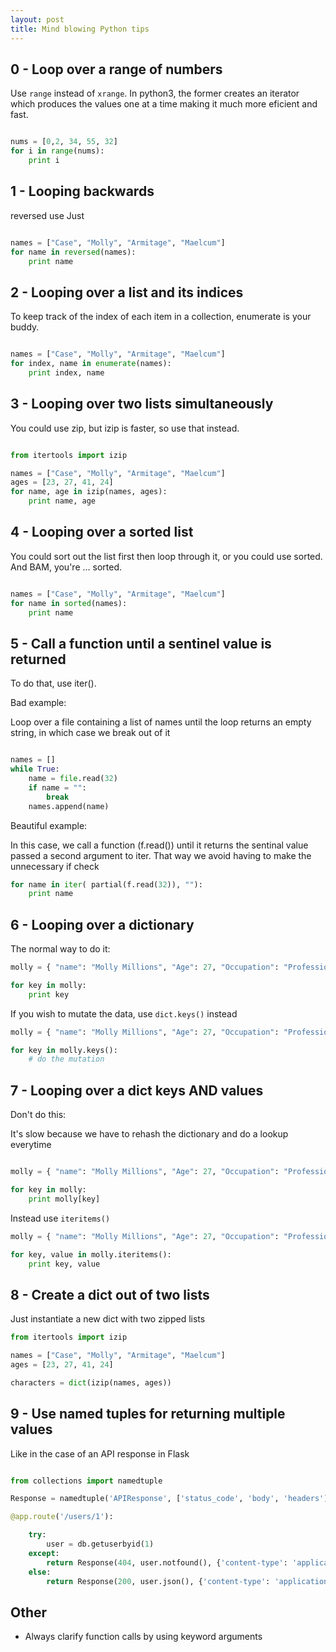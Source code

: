 ```yaml
---
layout: post
title: Mind blowing Python tips
---
```


## 0 - Loop over a range of numbers
Use `range` instead of `xrange`.
In python3, the former  creates an iterator which produces the values one at
a time making it much more eficient and fast.

```python

nums = [0,2, 34, 55, 32]
for i in range(nums):
    print i

```

## 1 - Looping backwards
reversed use Just

```python

names = ["Case", "Molly", "Armitage", "Maelcum"]
for name in reversed(names):
    print name

```

## 2 - Looping over a list and its indices

To keep track of the index of each item in a collection, enumerate is your buddy.
```python

names = ["Case", "Molly", "Armitage", "Maelcum"]
for index, name in enumerate(names):
    print index, name
```

## 3 - Looping over two lists simultaneously
You could use zip, but izip is faster, so use that instead.

```python

from itertools import izip

names = ["Case", "Molly", "Armitage", "Maelcum"]
ages = [23, 27, 41, 24]
for name, age in izip(names, ages):
    print name, age

```

## 4 - Looping over a sorted list

You could sort out the list first then loop through it, or you could use
sorted. And BAM, you're ... sorted.

```python

names = ["Case", "Molly", "Armitage", "Maelcum"]
for name in sorted(names):
    print name

```

## 5 - Call a function until a sentinel value is returned

To do that, use iter().

Bad example:

Loop over a file containing a list of names
until the loop returns an empty string,
in which case we break out of it

```python

names = []
while True:
    name = file.read(32)
    if name = "":
        break
    names.append(name)
```

Beautiful example:

In this case, we call a function (f.read()) until it returns the sentinal value
passed a second argument to iter. That way we avoid having to make the unnecessary if check

```python
for name in iter( partial(f.read(32)), ""):
    print name
```

## 6 - Looping over a dictionary

The normal way to do it:

```python
molly = { "name": "Molly Millions", "Age": 27, "Occupation": "Professional Killer"}

for key in molly:
    print key
```
If you wish to mutate the data, use `dict.keys()` instead
```python
molly = { "name": "Molly Millions", "Age": 27, "Occupation": "Professional Killer"}

for key in molly.keys():
    # do the mutation
```

## 7 - Looping over a dict keys AND values

Don't do this:

It's slow because we have to rehash the dictionary and do a lookup everytime
```python

molly = { "name": "Molly Millions", "Age": 27, "Occupation": "Professional Killer"}

for key in molly:
    print molly[key]

```

Instead use `iteritems()`
```python
molly = { "name": "Molly Millions", "Age": 27, "Occupation": "Professional Killer"}

for key, value in molly.iteritems():
    print key, value
```

## 8 - Create a dict out of two lists

Just instantiate a new dict with two zipped lists

```python
from itertools import izip

names = ["Case", "Molly", "Armitage", "Maelcum"]
ages = [23, 27, 41, 24]

characters = dict(izip(names, ages))
```

## 9 - Use named tuples for returning multiple values

Like in the case of an API response in Flask
```python

from collections import namedtuple

Response = namedtuple('APIResponse', ['status_code', 'body', 'headers'])

@app.route('/users/1'):

    try:
        user = db.getuserbyid(1)
    except:
        return Response(404, user.notfound(), {'content-type': 'application/json'}
    else:
        return Response(200, user.json(), {'content-type': 'application/json'}
```

## Other

* Always clarify function calls by using keyword arguments
